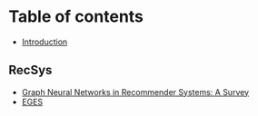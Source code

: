 # Table of contents

* [Introduction](README.md)

## RecSys

* [Graph Neural Networks in Recommender Systems: A Survey](recsys/gnn-survey.md)
* [EGES](recsys/eges.md)
